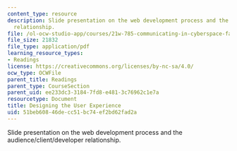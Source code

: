 ```yaml
---
content_type: resource
description: Slide presentation on the web development process and the audience/client/developer
  relationship.
file: /ol-ocw-studio-app/courses/21w-785-communicating-in-cyberspace-fall-2003/51beb60846decc51bc74ef2bd62fad2a_designing_user_exp.pdf
file_size: 21832
file_type: application/pdf
learning_resource_types:
- Readings
license: https://creativecommons.org/licenses/by-nc-sa/4.0/
ocw_type: OCWFile
parent_title: Readings
parent_type: CourseSection
parent_uid: ee233dc3-3184-7fd8-e481-3c76962c1e7a
resourcetype: Document
title: Designing the User Experience
uid: 51beb608-46de-cc51-bc74-ef2bd62fad2a
---
```

Slide presentation on the web development process and the audience/client/developer relationship.
